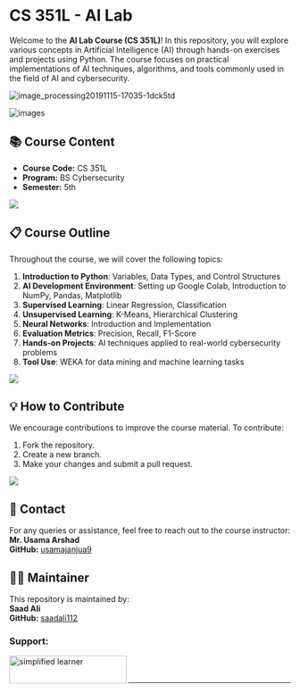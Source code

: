 # CS 351L - AI Lab 


Welcome to the **AI Lab Course (CS 351L)**! In this repository, you will explore various concepts in Artificial Intelligence (AI) through hands-on exercises and projects using Python. The course focuses on practical implementations of AI techniques, algorithms, and tools commonly used in the field of AI and cybersecurity.

![image_processing20191115-17035-1dck5td](https://github.com/user-attachments/assets/90681768-0056-424f-a8b3-c104a519ab87)

![images](https://github.com/user-attachments/assets/62e1606e-0138-4718-aa50-0cb5cd9277f8)


## 📚 **Course Content**

- **Course Code:** CS 351L  
- **Program:** BS Cybersecurity  
- **Semester:** 5th  

<img src="https://user-images.githubusercontent.com/73097560/115834477-dbab4500-a447-11eb-908a-139a6edaec5c.gif">

## 📋 **Course Outline**

Throughout the course, we will cover the following topics:

1. **Introduction to Python**: Variables, Data Types, and Control Structures
2. **AI Development Environment**: Setting up Google Colab, Introduction to NumPy, Pandas, Matplotlib
3. **Supervised Learning**: Linear Regression, Classification
4. **Unsupervised Learning**: K-Means, Hierarchical Clustering
5. **Neural Networks**: Introduction and Implementation
6. **Evaluation Metrics**: Precision, Recall, F1-Score
7. **Hands-on Projects**: AI techniques applied to real-world cybersecurity problems
8. **Tool Use**: WEKA for data mining and machine learning tasks

<img src="https://user-images.githubusercontent.com/73097560/115834477-dbab4500-a447-11eb-908a-139a6edaec5c.gif">


## 💡 **How to Contribute**

We encourage contributions to improve the course material. To contribute:

1. Fork the repository.
2. Create a new branch.
3. Make your changes and submit a pull request.

<img src="https://user-images.githubusercontent.com/73097560/115834477-dbab4500-a447-11eb-908a-139a6edaec5c.gif">

## 📧 **Contact**

For any queries or assistance, feel free to reach out to the course instructor:  
**Mr. Usama Arshad**  
**GitHub:** [usamajanjua9](https://github.com/usamajanjua9)


## 🙋‍♂️ **Maintainer**

This repository is maintained by:  
**Saad Ali**  
**GitHub:** [saadali112](https://github.com/saadali112)

<h3 align="left">Support:</h3>
<p><a href="https://www.buymeacoffee.com/simplified"> <img align="left" src="https://cdn.buymeacoffee.com/buttons/v2/default-yellow.png" height="50" width="210" alt="simplified learner" /></a></p><br><br>

---
